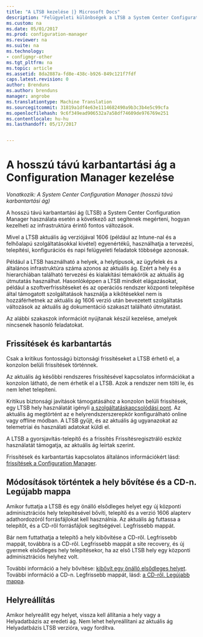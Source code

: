 ```yaml
---
title: "A LTSB kezelése |} Microsoft Docs"
description: "Felügyeleti különbségek a LTSB a System Center Configuration Manager."
ms.custom: na
ms.date: 05/01/2017
ms.prod: configuration-manager
ms.reviewer: na
ms.suite: na
ms.technology:
- configmgr-other
ms.tgt_pltfrm: na
ms.topic: article
ms.assetid: 8da2887a-fd8e-438c-b926-849c121f7fdf
caps.latest.revision: 0
author: Brenduns
ms.author: brenduns
manager: angrobe
ms.translationtype: Machine Translation
ms.sourcegitcommit: 31819a1df4e63e1114682490a9b3c3b4e5c99cfa
ms.openlocfilehash: 9c6f349ead906532a7a58df74609de976769e251
ms.contentlocale: hu-hu
ms.lasthandoff: 05/17/2017


---
```

# <a name="manage-the-long-term-servicing-branch-of-configuration-manager"></a>A hosszú távú karbantartási ág a Configuration Manager kezelése

*Vonatkozik: A System Center Configuration Manager (hosszú távú karbantartási ág)*

A hosszú távú karbantartási ág (LTSB) a System Center Configuration Manager használata esetén a következő azt segítenek megérteni, hogyan kezelheti az infrastruktúra érintő fontos változások.

Mivel a LTSB aktuális ág verziójával 1606 (például az Intune-nal és a felhőalapú szolgáltatásokkal kivétel) egyenértékű, használhatja a tervezési, telepítési, konfigurációs és napi felügyeleti feladatok többsége azonosak.

Például a LTSB használható a helyek, a helytípusok, az ügyfelek és a általános infrastruktúra száma azonos az aktuális ág. Ezért a hely és a hierarchiában található tervezési és kialakítási témakörök az aktuális ág útmutatás használhat. Hasonlóképpen a LTSB mindkét elágazásokat, például a szoftverfrissítéseket és az operációs rendszer központi telepítése által támogatott szolgáltatások használja a kikötésekkel nem is hozzáférhetnek az aktuális ág 1606 verzió után bevezetett szolgáltatás változások az aktuális ág dokumentáció szakaszt található útmutatást.

Az alábbi szakaszok információt nyújtanak készül kezelése, amelyek nincsenek hasonló feladatokat.

## <a name="updates-and-servicing"></a>Frissítések és karbantartás
Csak a kritikus fontosságú biztonsági frissítéseket a LTSB érhető el, a konzolon belüli frissítések történnek.  

Az aktuális ág későbbi rendszeres frissítésével kapcsolatos információkat a konzolon látható, de nem érhetik el a LTSB. Azok a rendszer nem tölti le, és nem lehet telepíteni.

Kritikus biztonsági javítások támogatásához a konzolon belüli frissítések, egy LTSB hely használatát igényli [a szolgáltatáskapcsolódási pont](/sccm/core/servers/deploy/configure/about-the-service-connection-point). Az aktuális ág megtörtént az e helyrendszerszerepkör konfigurálható online vagy offline módban. A LTSB gyűjt, és az aktuális ág ugyanazokat az telemetriai és használati adatokat küldi el.

A LTSB a gyorsjavítás-telepítő és a frissítés Frissítésregisztráló eszköz használatát támogatja, az aktuális ág leírtak szerint.

Frissítések és karbantartás kapcsolatos általános információkért lásd: [frissítések a Configuration Manager](/sccm/core/servers/manage/updates).


## <a name="changes-for-site-expansion-and-the-cdlatest-folder"></a>Módosítások történtek a hely bővítése és a CD-n. Legújabb mappa
Amikor futtatja a LTSB és egy önálló elsődleges helyet egy új központi adminisztrációs hely telepítésével bővíti, telepítő és a verzió 1606 alapterv adathordozóról forrásfájlokat kell használnia. Az aktuális ág futtassa a telepítőt, és a CD-ről forrásfájlok segítségével. Legfrissebb mappát.

Bár nem futtathatja a telepítő a hely kibővítése a CD-ről. Legfrissebb mappát, továbbra is a CD-ről. Legfrissebb mappát a site recovery, és új gyermek elsődleges hely telepítésekor, ha az első LTSB hely egy központi adminisztrációs helyhez volt.

További információ a hely bővítése: [kibővít egy önálló elsődleges helyet](/sccm/core/servers/deploy/install/use-the-setup-wizard-to-install-sites#expand-a-stand-alone-primary-site). További információ a CD-n. Legfrissebb mappát, lásd: [a CD-ről. Legújabb mappa](/sccm/core/servers/manage/the-cd.latest-folder).


## <a name="recovery"></a>Helyreállítás
Amikor helyreállít egy helyet, vissza kell állítania a hely vagy a Helyadatbázis az eredeti ág. Nem lehet helyreállítani az aktuális ág Helyadatbázis LTSB verzióra, vagy fordítva.

